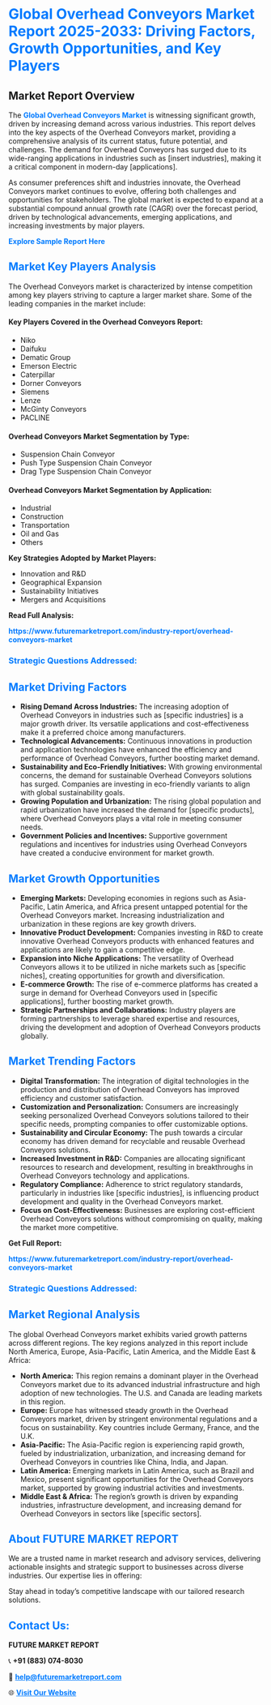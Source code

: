 <h1 style="color: #007BFF;">Global Overhead Conveyors Market Report 2025-2033: Driving Factors, Growth Opportunities, and Key Players</h1>

<section id="overview">
<h2>Market Report Overview</h2>
<p>The <a href="https://www.futuremarketreport.com/industry-report/overhead-conveyors-market" style="color: #007BFF; text-decoration: none;"><strong>Global Overhead Conveyors Market</strong></a> is witnessing significant growth, driven by increasing demand across various industries. This report delves into the key aspects of the Overhead Conveyors market, providing a comprehensive analysis of its current status, future potential, and challenges. The demand for Overhead Conveyors has surged due to its wide-ranging applications in industries such as [insert industries], making it a critical component in modern-day [applications].</p>
<p>As consumer preferences shift and industries innovate, the Overhead Conveyors market continues to evolve, offering both challenges and opportunities for stakeholders. The global market is expected to expand at a substantial compound annual growth rate (CAGR) over the forecast period, driven by technological advancements, emerging applications, and increasing investments by major players.</p>
</section>

<section id="overview">
<p><a href="https://www.futuremarketreport.com/request-sample/reportId=52058" style="color: #007BFF; text-decoration: none;"><strong>Explore Sample Report Here</strong></a></p>
</section>

<section id="key-players">
<h2 style="color: #007BFF;">Market Key Players Analysis</h2>
<p>The Overhead Conveyors market is characterized by intense competition among key players striving to capture a larger market share. Some of the leading companies in the market include:</p>
<h4>Key Players Covered in the Overhead Conveyors Report:</h4>
<ul><li>Niko</li><li>Daifuku</li><li>Dematic Group</li><li>Emerson Electric</li><li>Caterpillar</li><li>Dorner Conveyors</li><li>Siemens</li><li>Lenze</li><li>McGinty Conveyors</li><li>PACLINE</li></ul>
<h4>Overhead Conveyors Market Segmentation by Type:</h4>
<ul><li>Suspension Chain Conveyor</li><li>Push Type Suspension Chain Conveyor</li><li>Drag Type Suspension Chain Conveyor</li></ul>

<h4>Overhead Conveyors Market Segmentation by Application:</h4>
<ul><li>Industrial</li><li>Construction</li><li>Transportation</li><li>Oil and Gas</li><li>Others</li></ul>
<p><strong>Key Strategies Adopted by Market Players:</strong></p>
<ul>
<li>Innovation and R&D</li>
<li>Geographical Expansion</li>
<li>Sustainability Initiatives</li>
<li>Mergers and Acquisitions</li>
</ul>
</section>

<section>
<p><strong>Read Full Analysis: </strong></p><a href="https://www.futuremarketreport.com/industry-report/overhead-conveyors-market" style="color: #007BFF; text-decoration: none;"><strong>https://www.futuremarketreport.com/industry-report/overhead-conveyors-market</strong></a>
<h3 style="color: #007BFF;">Strategic Questions Addressed:</h3>
</section>

<section id="driving-factors">
<h2 style="color: #007BFF;">Market Driving Factors</h2>
<ul>
<li><strong>Rising Demand Across Industries:</strong> The increasing adoption of Overhead Conveyors in industries such as [specific industries] is a major growth driver. Its versatile applications and cost-effectiveness make it a preferred choice among manufacturers.</li>
<li><strong>Technological Advancements:</strong> Continuous innovations in production and application technologies have enhanced the efficiency and performance of Overhead Conveyors, further boosting market demand.</li>
<li><strong>Sustainability and Eco-Friendly Initiatives:</strong> With growing environmental concerns, the demand for sustainable Overhead Conveyors solutions has surged. Companies are investing in eco-friendly variants to align with global sustainability goals.</li>
<li><strong>Growing Population and Urbanization:</strong> The rising global population and rapid urbanization have increased the demand for [specific products], where Overhead Conveyors plays a vital role in meeting consumer needs.</li>
<li><strong>Government Policies and Incentives:</strong> Supportive government regulations and incentives for industries using Overhead Conveyors have created a conducive environment for market growth.</li>
</ul>
</section>

<section id="growth-opportunities">
<h2 style="color: #007BFF;">Market Growth Opportunities</h2>
<ul>
<li><strong>Emerging Markets:</strong> Developing economies in regions such as Asia-Pacific, Latin America, and Africa present untapped potential for the Overhead Conveyors market. Increasing industrialization and urbanization in these regions are key growth drivers.</li>
<li><strong>Innovative Product Development:</strong> Companies investing in R&D to create innovative Overhead Conveyors products with enhanced features and applications are likely to gain a competitive edge.</li>
<li><strong>Expansion into Niche Applications:</strong> The versatility of Overhead Conveyors allows it to be utilized in niche markets such as [specific niches], creating opportunities for growth and diversification.</li>
<li><strong>E-commerce Growth:</strong> The rise of e-commerce platforms has created a surge in demand for Overhead Conveyors used in [specific applications], further boosting market growth.</li>
<li><strong>Strategic Partnerships and Collaborations:</strong> Industry players are forming partnerships to leverage shared expertise and resources, driving the development and adoption of Overhead Conveyors products globally.</li>
</ul>
</section>

<section id="trending-factors">
<h2 style="color: #007BFF;">Market Trending Factors</h2>
<ul>
<li><strong>Digital Transformation:</strong> The integration of digital technologies in the production and distribution of Overhead Conveyors has improved efficiency and customer satisfaction.</li>
<li><strong>Customization and Personalization:</strong> Consumers are increasingly seeking personalized Overhead Conveyors solutions tailored to their specific needs, prompting companies to offer customizable options.</li>
<li><strong>Sustainability and Circular Economy:</strong> The push towards a circular economy has driven demand for recyclable and reusable Overhead Conveyors solutions.</li>
<li><strong>Increased Investment in R&D:</strong> Companies are allocating significant resources to research and development, resulting in breakthroughs in Overhead Conveyors technology and applications.</li>
<li><strong>Regulatory Compliance:</strong> Adherence to strict regulatory standards, particularly in industries like [specific industries], is influencing product development and quality in the Overhead Conveyors market.</li>
<li><strong>Focus on Cost-Effectiveness:</strong> Businesses are exploring cost-efficient Overhead Conveyors solutions without compromising on quality, making the market more competitive.</li>
</ul>
</section>

<section>
<p><strong>Get Full Report: </strong></p><a href="https://www.futuremarketreport.com/industry-report/overhead-conveyors-market" style="color: #007BFF; text-decoration: none;"><strong>https://www.futuremarketreport.com/industry-report/overhead-conveyors-market</strong></a>
<h3 style="color: #007BFF;">Strategic Questions Addressed:</h3>
</section>


<section id="regional-analysis">
<h2 style="color: #007BFF;">Market Regional Analysis</h2>
<p>The global Overhead Conveyors market exhibits varied growth patterns across different regions. The key regions analyzed in this report include North America, Europe, Asia-Pacific, Latin America, and the Middle East & Africa:</p>
<ul>
<li><strong>North America:</strong> This region remains a dominant player in the Overhead Conveyors market due to its advanced industrial infrastructure and high adoption of new technologies. The U.S. and Canada are leading markets in this region.</li>
<li><strong>Europe:</strong> Europe has witnessed steady growth in the Overhead Conveyors market, driven by stringent environmental regulations and a focus on sustainability. Key countries include Germany, France, and the U.K.</li>
<li><strong>Asia-Pacific:</strong> The Asia-Pacific region is experiencing rapid growth, fueled by industrialization, urbanization, and increasing demand for Overhead Conveyors in countries like China, India, and Japan.</li>
<li><strong>Latin America:</strong> Emerging markets in Latin America, such as Brazil and Mexico, present significant opportunities for the Overhead Conveyors market, supported by growing industrial activities and investments.</li>
<li><strong>Middle East & Africa:</strong> The region’s growth is driven by expanding industries, infrastructure development, and increasing demand for Overhead Conveyors in sectors like [specific sectors].</li>
</ul>
</section>

<footer>
<h2 style="color: #007BFF;">About FUTURE MARKET REPORT</h2>
<p>We are a trusted name in market research and advisory services, delivering actionable insights and strategic support to businesses across diverse industries. Our expertise lies in offering:</p>

<p>Stay ahead in today’s competitive landscape with our tailored research solutions.</p>

<h2 style="color: #007BFF;">Contact Us:</h2>
<p><strong>FUTURE MARKET REPORT</strong></p>
<p>📞 <strong>+91 (883) 074-8030</strong></p>
<p>📧 <strong><a href="mailto:help@futuremarketreport.com" style="color: #007BFF;">help@futuremarketreport.com</a></strong></p>
<p>🌐 <strong><a href="https://www.futuremarketreport.com/" style="color: #007BFF;">Visit Our Website</a></strong></p>
</footer>